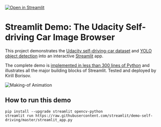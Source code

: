 [![Open in Streamlit](https://static.streamlit.io/badges/streamlit_badge_black_white.svg)](https://share.streamlit.io/streamlit/demo-self-driving)

# Streamlit Demo: The Udacity Self-driving Car Image Browser

This project demonstrates the [Udacity self-driving-car dataset](https://github.com/udacity/self-driving-car) and [YOLO object detection](https://pjreddie.com/darknet/yolo) into an interactive [Streamlit](https://streamlit.io) app.

The complete demo is [implemented in less than 300 lines of Python](https://github.com/streamlit/demo-self-driving/blob/master/streamlit_app.py) and illustrates all the major building blocks of Streamlit. Tested and deployed by Kirill Borisov. 

![Making-of Animation](https://raw.githubusercontent.com/streamlit/demo-self-driving/master/av_final_optimized.gif "Making-of Animation")

## How to run this demo
```
pip install --upgrade streamlit opencv-python
streamlit run https://raw.githubusercontent.com/streamlit/demo-self-driving/master/streamlit_app.py
```



